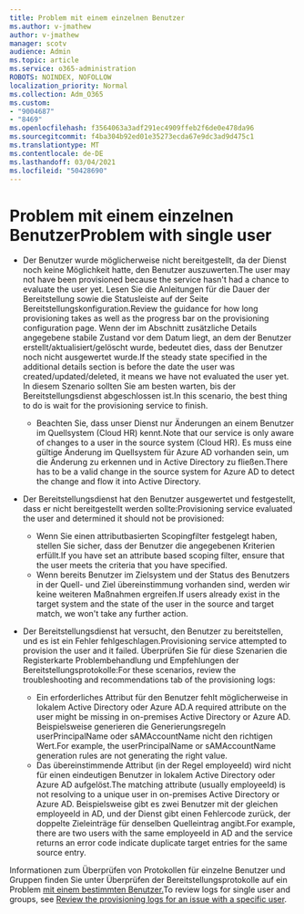 ```yaml
---
title: Problem mit einem einzelnen Benutzer
ms.author: v-jmathew
author: v-jmathew
manager: scotv
audience: Admin
ms.topic: article
ms.service: o365-administration
ROBOTS: NOINDEX, NOFOLLOW
localization_priority: Normal
ms.collection: Adm_O365
ms.custom:
- "9004687"
- "8469"
ms.openlocfilehash: f3564063a3adf291ec4909ffeb2f6de0e478da96
ms.sourcegitcommit: f4ba304b92ed01e35273ecda67e9dc3ad9d475c1
ms.translationtype: MT
ms.contentlocale: de-DE
ms.lasthandoff: 03/04/2021
ms.locfileid: "50428690"
---
```

# <a name="problem-with-single-user"></a><span data-ttu-id="62b7f-102">Problem mit einem einzelnen Benutzer</span><span class="sxs-lookup"><span data-stu-id="62b7f-102">Problem with single user</span></span>

- <span data-ttu-id="62b7f-103">Der Benutzer wurde möglicherweise nicht bereitgestellt, da der Dienst noch keine Möglichkeit hatte, den Benutzer auszuwerten.</span><span class="sxs-lookup"><span data-stu-id="62b7f-103">The user may not have been provisioned because the service hasn't had a chance to evaluate the user yet.</span></span> <span data-ttu-id="62b7f-104">Lesen Sie die Anleitungen für die Dauer der Bereitstellung sowie die Statusleiste auf der Seite Bereitstellungskonfiguration.</span><span class="sxs-lookup"><span data-stu-id="62b7f-104">Review the guidance for how long provisioning takes as well as the progress bar on the provisioning configuration page.</span></span> <span data-ttu-id="62b7f-105">Wenn der im Abschnitt zusätzliche Details angegebene stabile Zustand vor dem Datum liegt, an dem der Benutzer erstellt/aktualisiert/gelöscht wurde, bedeutet dies, dass der Benutzer noch nicht ausgewertet wurde.</span><span class="sxs-lookup"><span data-stu-id="62b7f-105">If the steady state specified in the additional details section is before the date the user was created/updated/deleted, it means we have not evaluated the user yet.</span></span> <span data-ttu-id="62b7f-106">In diesem Szenario sollten Sie am besten warten, bis der Bereitstellungsdienst abgeschlossen ist.</span><span class="sxs-lookup"><span data-stu-id="62b7f-106">In this scenario, the best thing to do is wait for the provisioning service to finish.</span></span>

  - <span data-ttu-id="62b7f-107">Beachten Sie, dass unser Dienst nur Änderungen an einem Benutzer im Quellsystem (Cloud HR) kennt.</span><span class="sxs-lookup"><span data-stu-id="62b7f-107">Note that our service is only aware of changes to a user in the source system (Cloud HR).</span></span> <span data-ttu-id="62b7f-108">Es muss eine gültige Änderung im Quellsystem für Azure AD vorhanden sein, um die Änderung zu erkennen und in Active Directory zu fließen.</span><span class="sxs-lookup"><span data-stu-id="62b7f-108">There has to be a valid change in the source system for Azure AD to detect the change and flow it into Active Directory.</span></span>
- <span data-ttu-id="62b7f-109">Der Bereitstellungsdienst hat den Benutzer ausgewertet und festgestellt, dass er nicht bereitgestellt werden sollte:</span><span class="sxs-lookup"><span data-stu-id="62b7f-109">Provisioning service evaluated the user and determined it should not be provisioned:</span></span>
  - <span data-ttu-id="62b7f-110">Wenn Sie einen attributbasierten Scopingfilter festgelegt haben, stellen Sie sicher, dass der Benutzer die angegebenen Kriterien erfüllt.</span><span class="sxs-lookup"><span data-stu-id="62b7f-110">If you have set an attribute based scoping filter, ensure that the user meets the criteria that you have specified.</span></span>
  - <span data-ttu-id="62b7f-111">Wenn bereits Benutzer im Zielsystem und der Status des Benutzers in der Quell- und Ziel übereinstimmung vorhanden sind, werden wir keine weiteren Maßnahmen ergreifen.</span><span class="sxs-lookup"><span data-stu-id="62b7f-111">If users already exist in the target system and the state of the user in the source and target match, we won't take any further action.</span></span>
- <span data-ttu-id="62b7f-112">Der Bereitstellungsdienst hat versucht, den Benutzer zu bereitstellen, und es ist ein Fehler fehlgeschlagen.</span><span class="sxs-lookup"><span data-stu-id="62b7f-112">Provisioning service attempted to provision the user and it failed.</span></span> <span data-ttu-id="62b7f-113">Überprüfen Sie für diese Szenarien die Registerkarte Problembehandlung und Empfehlungen der Bereitstellungsprotokolle:</span><span class="sxs-lookup"><span data-stu-id="62b7f-113">For these scenarios, review the troubleshooting and recommendations tab of the provisioning logs:</span></span>
  - <span data-ttu-id="62b7f-114">Ein erforderliches Attribut für den Benutzer fehlt möglicherweise in lokalem Active Directory oder Azure AD.</span><span class="sxs-lookup"><span data-stu-id="62b7f-114">A required attribute on the user might be missing in on-premises Active Directory or Azure AD.</span></span> <span data-ttu-id="62b7f-115">Beispielsweise generieren die Generierungsregeln userPrincipalName oder sAMAccountName nicht den richtigen Wert.</span><span class="sxs-lookup"><span data-stu-id="62b7f-115">For example, the userPrincipalName or sAMAccountName generation rules are not generating the right value.</span></span>
  - <span data-ttu-id="62b7f-116">Das übereinstimmende Attribut (in der Regel employeeId) wird nicht für einen eindeutigen Benutzer in lokalem Active Directory oder Azure AD aufgelöst.</span><span class="sxs-lookup"><span data-stu-id="62b7f-116">The matching attribute (usually employeeId) is not resolving to a unique user in on-premises Active Directory or Azure AD.</span></span> <span data-ttu-id="62b7f-117">Beispielsweise gibt es zwei Benutzer mit der gleichen employeeId in AD, und der Dienst gibt einen Fehlercode zurück, der doppelte Zieleinträge für denselben Quelleintrag angibt.</span><span class="sxs-lookup"><span data-stu-id="62b7f-117">For example, there are two users with the same employeeId in AD and the service returns an error code indicate duplicate target entries for the same source entry.</span></span>

<span data-ttu-id="62b7f-118">Informationen zum Überprüfen von Protokollen für einzelne Benutzer und Gruppen finden Sie unter Überprüfen der Bereitstellungsprotokolle auf ein Problem [mit einem bestimmten Benutzer.](https://docs.microsoft.com/azure/active-directory/reports-monitoring/concept-provisioning-logs)</span><span class="sxs-lookup"><span data-stu-id="62b7f-118">To review logs for single user and groups, see [Review the provisioning logs for an issue with a specific user](https://docs.microsoft.com/azure/active-directory/reports-monitoring/concept-provisioning-logs).</span></span>
